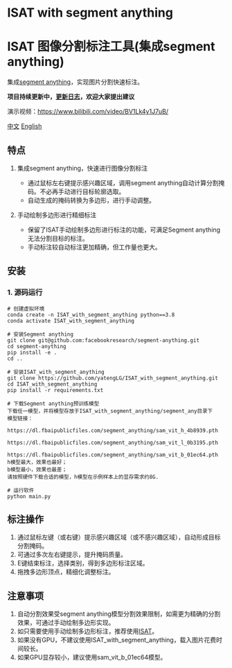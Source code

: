 # ISAT with segment anything
# ISAT 图像分割标注工具(集成segment anything)

集成[segment anything](https://github.com/facebookresearch/segment-anything)，实现图片分割快速标注。

**项目持续更新中，[更新日志](./UpdateLog.md)，欢迎大家提出建议**

演示视频：https://www.bilibili.com/video/BV1Lk4y1J7uB/

[中文](README.md)         [English](README-en.md)
## 特点
1. 集成segment anything，快速进行图像分割标注

   - 通过鼠标左右键提示感兴趣区域，调用segment anything自动计算分割掩码。不必再手动进行目标轮廓选取。
   - 自动生成的掩码转换为多边形，进行手动调整。

2. 手动绘制多边形进行精细标注

   - 保留了ISAT手动绘制多边形进行标注的功能，可满足Segment anything无法分割目标的标注。
   - 手动标注较自动标注更加精确，但工作量也更大。
   
## 安装
### 1. 源码运行
```shell
# 创建虚拟环境
conda create -n ISAT_with_segment_anything python==3.8
conda activate ISAT_with_segment_anything
```

```shell
# 安装Segment anything
git clone git@github.com:facebookresearch/segment-anything.git
cd segment-anything
pip install -e .
cd ..
```

```shell
# 安装ISAT_with_segment_anything
git clone https://github.com/yatengLG/ISAT_with_segment_anything.git
cd ISAT_with_segment_anything
pip install -r requirements.txt
```

```text
# 下载Segment anything预训练模型
下载任一模型，并将模型存放于ISAT_with_segment_anything/segment_any目录下
模型链接：
   https://dl.fbaipublicfiles.com/segment_anything/sam_vit_h_4b8939.pth
   https://dl.fbaipublicfiles.com/segment_anything/sam_vit_l_0b3195.pth
   https://dl.fbaipublicfiles.com/segment_anything/sam_vit_b_01ec64.pth
h模型最大，效果也最好；
b模型最小，效果也最差；
请按照硬件下载合适的模型，h模型在示例样本上的显存需求约8G.
```

```shell
# 运行软件
python main.py
```


## 标注操作

1. 通过鼠标左键（或右键）提示感兴趣区域（或不感兴趣区域），自动形成目标分割掩码。
2. 可通过多次左右键提示，提升掩码质量。
3. E键结束标注，选择类别，得到多边形标注区域。
4. 拖拽多边形顶点，精细化调整标注。

## 注意事项
1. 自动分割效果受segment anything模型分割效果限制，如需更为精确的分割效果，可通过手动绘制多边形实现。
2. 如只需要使用手动绘制多边形标注，推荐使用[ISAT](https://github.com/yatengLG/ISAT)。
3. 如果没有GPU，不建议使用ISAT_with_segment_anything，载入图片花费时间较长。
4. 如果GPU显存较小，建议使用sam_vit_b_01ec64模型。
